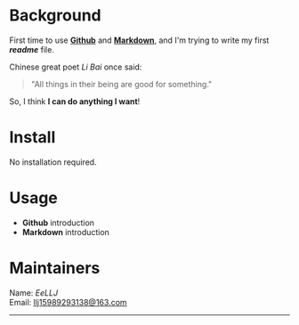 # Background
First time to use **[Github](https://github.com/ "Github")** and **[Markdown](https://markdown.com.cn/ "The Best Markdown Tutorial")**, and I'm trying to write my first ***readme*** file.

Chinese great poet *Li Bai* once said:<br>
> "All things in their being are good for something."

So, I think **I can do anything I want**!
# Install
No installation required.
# Usage
- **Github** introduction
- **Markdown** introduction
# Maintainers
Name: *EeLLJ*<br>
Email: <llj15989293138@163.com>

--------------------------------------------------------------------------------------------------

